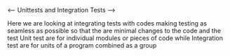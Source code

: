 <-- Unittests and Integration Tests -->

Here we are looking at integrating tests with codes making testing as seamless 
as possible so that the are minimal changes to the code and the test
Unit test are for individual modules or pieces of code while Integration test 
are for units of a program combined as a group
